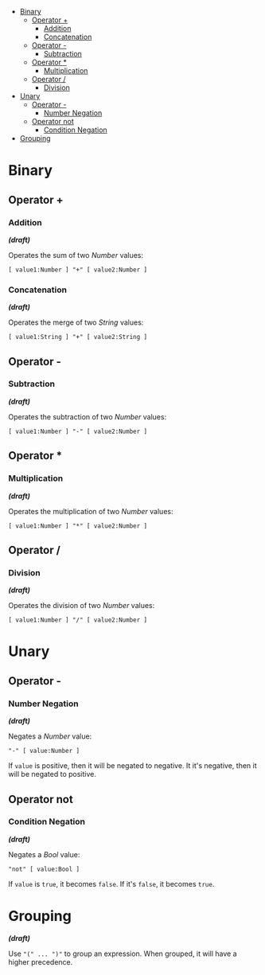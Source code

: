 - [Binary](#binary)
	- [Operator +](#operator-)
		- [Addition](#addition)
		- [Concatenation](#concatenation)
	- [Operator -](#operator--)
		- [Subtraction](#subtraction)
	- [Operator \*](#operator--1)
		- [Multiplication](#multiplication)
	- [Operator /](#operator--2)
		- [Division](#division)
- [Unary](#unary)
	- [Operator -](#operator---1)
		- [Number Negation](#number-negation)
	- [Operator not](#operator-not)
		- [Condition Negation](#condition-negation)
- [Grouping](#grouping)


# Binary

## Operator +
### Addition

***(draft)***


Operates the sum of two *Number* values:

`[ value1:Number ] "+" [ value2:Number ]`


### Concatenation

***(draft)***


Operates the merge of two *String* values:

`[ value1:String ] "+" [ value2:String ]`



## Operator -
### Subtraction

***(draft)***


Operates the subtraction of two *Number* values:

`[ value1:Number ] "-" [ value2:Number ]`



## Operator *
### Multiplication

***(draft)***


Operates the multiplication of two *Number* values:

`[ value1:Number ] "*" [ value2:Number ]`



## Operator /
### Division

***(draft)***


Operates the division of two *Number* values:

`[ value1:Number ] "/" [ value2:Number ]`



# Unary

## Operator -
### Number Negation

***(draft)***


Negates a *Number* value:

`"-" [ value:Number ]`

If `value` is positive, then it will be negated to negative. It it's negative, then it will be negated to positive.



## Operator not
### Condition Negation

***(draft)***


Negates a *Bool* value:

`"not" [ value:Bool ]`

If `value` is `true`, it becomes `false`. If it's `false`, it becomes `true`.



# Grouping

***(draft)***


Use `"(" ... ")"` to group an expression. When grouped, it will have a higher precedence.